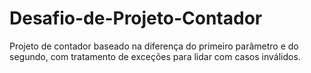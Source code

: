 # Desafio-de-Projeto-Contador
Projeto de contador baseado na diferença do primeiro parâmetro e do segundo, com tratamento de exceções para lidar com casos inválidos.

